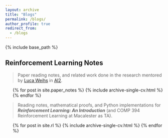 ```yaml
---
layout: archive
title: "Blogs"
permalink: /blogs/
author_profile: true
redirect_from: 
  - /blogs
---
```


{% include base_path %}

## Reinforcement Learning Notes

> Paper reading notes, and related work done in the research mentored by [Luca Weihs](https://lucaweihs.github.io/) in [AI2](https://allenai.org/).
  <ul>{% for post in site.paper_notes %}
    {% include archive-single-cv.html %}
  {% endfor %}</ul>


> Reading notes, mathematical proofs, and Python implementations for ___Reinforcement Learning: An Introduction___ (and COMP 394 Reinforcement Learning at Macalester as TA).
  <ul>{% for post in site.rl %}
    {% include archive-single-cv.html %}
  {% endfor %}</ul>

